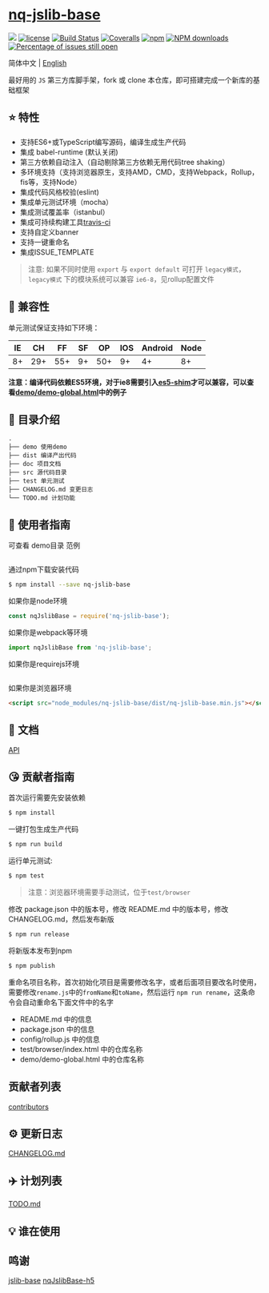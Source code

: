 # [nq-jslib-base](https://github.com/nqdy666/nq-jslib-base)
[![](https://img.shields.io/badge/Powered%20by-jslib%20base-brightgreen.svg)](https://github.com/nqdy666/nq-jslib-base)
[![license](https://img.shields.io/badge/license-MIT-blue.svg)](https://github.com/nqdy666/nq-jslib-base/blob/master/LICENSE)
[![Build Status](https://travis-ci.org/nqdy666/nq-jslib-base.svg?branch=master)](https://travis-ci.org/nqdy666/nq-jslib-base)
[![Coveralls](https://img.shields.io/coveralls/nqdy666/nq-jslib-base.svg)](https://coveralls.io/github/nqdy666/nq-jslib-base)
[![npm](https://img.shields.io/badge/npm-0.1.1-orange.svg)](https://www.npmjs.com/package/nq-jslib-base)
[![NPM downloads](http://img.shields.io/npm/dm/nq-jslib-base.svg?style=flat-square)](http://www.npmtrends.com/nq-jslib-base)
[![Percentage of issues still open](http://isitmaintained.com/badge/open/nqdy666/nq-jslib-base.svg)](http://isitmaintained.com/project/nqdy666/nq-jslib-base "Percentage of issues still open")

简体中文 | [English](./README.en.md)

最好用的 `JS` 第三方库脚手架，fork 或 clone 本仓库，即可搭建完成一个新库的基础框架

## :star: 特性

- 支持ES6+或TypeScript编写源码，编译生成生产代码
- 集成 babel-runtime (默认关闭)
- 第三方依赖自动注入（自动剔除第三方依赖无用代码tree shaking）
- 多环境支持（支持浏览器原生，支持AMD，CMD，支持Webpack，Rollup，fis等，支持Node）
- 集成代码风格校验(eslint)
- 集成单元测试环境（mocha）
- 集成测试覆盖率（istanbul）
- 集成可持续构建工具[travis-ci](https://www.travis-ci.org/)
- 支持自定义banner
- 支持一键重命名
- 集成ISSUE_TEMPLATE

> 注意: 如果不同时使用 `export` 与 `export default` 可打开 `legacy模式`，`legacy模式` 下的模块系统可以兼容 `ie6-8`，见rollup配置文件

## :pill: 兼容性
单元测试保证支持如下环境：

| IE   | CH   | FF   | SF   | OP   | IOS  | Android   | Node  |
| ---- | ---- | ---- | ---- | ---- | ---- | ---- | ----- |
| 8+   | 29+ | 55+  | 9+   | 50+  | 9+   | 4+   | 8+ |

**注意：编译代码依赖ES5环境，对于ie8需要引入[es5-shim](http://github.com/es-shims/es5-shim/)才可以兼容，可以查看[demo/demo-global.html](./demo/demo-global.html)中的例子**

## :open_file_folder: 目录介绍

```
.
├── demo 使用demo
├── dist 编译产出代码
├── doc 项目文档
├── src 源代码目录
├── test 单元测试
├── CHANGELOG.md 变更日志
└── TODO.md 计划功能
```

## :rocket: 使用者指南

可查看 demo目录 范例
```javascript

```

通过npm下载安装代码

```bash
$ npm install --save nq-jslib-base
```

如果你是node环境

```js
const nqJslibBase = require('nq-jslib-base');

```

如果你是webpack等环境

```js
import nqJslibBase from 'nq-jslib-base';
```

如果你是requirejs环境

```js
```

如果你是浏览器环境

```html
<script src="node_modules/nq-jslib-base/dist/nq-jslib-base.min.js"></script>
```

## :bookmark_tabs: 文档
[API](./doc/api.zh-CN.md)

## :kissing_heart: 贡献者指南

首次运行需要先安装依赖

```bash
$ npm install
```

一键打包生成生产代码

```bash
$ npm run build
```

运行单元测试:

```bash
$ npm test
```

> 注意：浏览器环境需要手动测试，位于`test/browser`

修改 package.json 中的版本号，修改 README.md 中的版本号，修改 CHANGELOG.md，然后发布新版

```bash
$ npm run release
```

将新版本发布到npm

```bash
$ npm publish
```

重命名项目名称，首次初始化项目是需要修改名字，或者后面项目要改名时使用，需要修改`rename.js`中的`fromName`和`toName`，然后运行 `npm run rename`，这条命令会自动重命名下面文件中的名字

- README.md 中的信息
- package.json 中的信息
- config/rollup.js 中的信息
- test/browser/index.html 中的仓库名称
- demo/demo-global.html 中的仓库名称

## 贡献者列表

[contributors](https://github.com/nqdy666/nq-jslib-base/graphs/contributors)

## :gear: 更新日志
[CHANGELOG.md](./CHANGELOG.md)

## :airplane: 计划列表
[TODO.md](./TODO.md)

## :bulb: 谁在使用

## 鸣谢
[jslib-base](https://github.com/yanhaijing/jslib-base/tree/babel)
[nqJslibBase-h5](https://github.com/jinwyp/nqJslibBase-h5)
